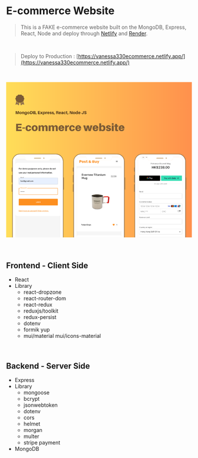 # E-commerce Website

> This is a FAKE e-commerce website built on the MongoDB, Express, React, Node and deploy through [Netlify](https://www.netlify.com/) and [Render](https://dashboard.render.com/).

<br />

> Deploy to Production : [https://vanessa330ecommerce.netlify.app/](https://vanessa330ecommerce.netlify.app/)

<br />

![](./appIMG.png)  

<br />

## Frontend - Client Side

- React
- Library
   - react-dropzone
   - react-router-dom
   - react-redux
   - reduxjs/toolkit
   - redux-persist
   - dotenv
   - formik yup 
   - mui/material mui/icons-material


<br />

## Backend - Server Side

- Express
- Library
   - mongoose
   - bcrypt
   - jsonwebtoken
   - dotenv
   - cors
   - helmet
   - morgan
   - multer
   - stripe payment
- MongoDB